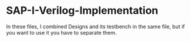 # SAP-I-Verilog-Implementation
In these files, I combined Designs and its testbench in the same file, but if you want to use it you have to separate them.
